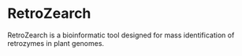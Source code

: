 # RetroZearch

RetroZearch is a bioinformatic tool designed for mass identification of retrozymes in plant genomes.
